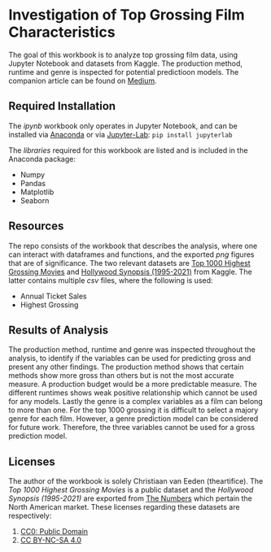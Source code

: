 # Investigation of Top Grossing Film Characteristics

The goal of this workbook is to analyze top grossing film data, using Jupyter Notebook and datasets from Kaggle. The production method, runtime and genre is inspected for potential predictioon models. The companion article can be found on [Medium](https://medium.com/@christiaanveeden/which-characteristics-affect-movie-gross-f0acfc4fefe0https://medium.com/@christiaanveeden/which-characteristics-affect-movie-gross-f0acfc4fefe0).

## Required Installation

The _ipynb_ workbook only operates in Jupyter Notebook, and can be installed via [Anaconda](https://www.anaconda.com/products/individual) or via [Jupyter-Lab](https://jupyter.org/install):
`pip install jupyterlab`

The _libraries_ required for this workbook are listed and is included in the Anaconda package:
- Numpy
- Pandas
- Matplotlib
- Seaborn

## Resources

The repo consists of the workbook that describes the analysis, where one can interact with dataframes and functions, and the exported  _png_ figures that are of significance. The two relevant datasets are [Top 1000 Highest Grossing Movies](https://www.kaggle.com/sanjeetsinghnaik/top-1000-highest-grossing-movies) and [Hollywood Synopsis (1995-2021)](https://www.kaggle.com/johnharshith/hollywood-theatrical-market-synopsis-1995-to-2021?select=TopProductionMethods.csv) from Kaggle. The latter contains multiple _csv_ files, where the following is used:

- Annual Ticket Sales
- Highest Grossing

## Results of Analysis

The production method, runtime and genre was inspected throughout the analysis, to identify if the variables can be used for predicting gross and present any other findings. The production method shows that certain methods show more gross than others but is not the most accurate measure. A production budget would be a more predictable measure. The different runtimes shows weak positive relationship which cannot be used for any models. Lastly the genre is a complex variables as a film can belong to more than one. For the top 1000 grossing it is difficult to select a majory genre for each film. However, a genre prediction model can be considered for future work. Therefore, the three variables cannot be used for a gross prediction model.

## Licenses
The author of the workbook is solely Christiaan van Eeden (theartifice). The _Top 1000 Highest Grossing Movies_ is a public dataset and the _Hollywood Synopsis (1995-2021)_ are exported from [The Numbers](https://www.the-numbers.com/market/ ) which pertain the North American market. These licenses regarding these datasets are respectively:
1. [CC0: Public Domain](https://creativecommons.org/publicdomain/zero/1.0/)
2. [CC BY-NC-SA 4.0](https://creativecommons.org/licenses/by-nc-sa/4.0/)
